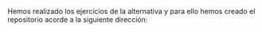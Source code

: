 Hemos realizado los ejercicios de la alternativa y para ello hemos creado el repositorio acorde a la siguiente dirección:
